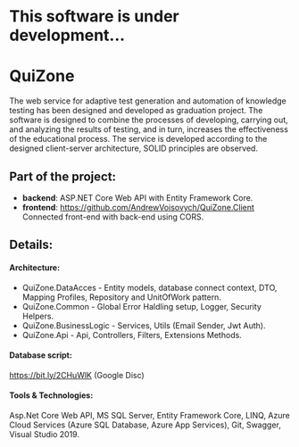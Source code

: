# This software is under development...
# QuiZone
The web service for adaptive test generation and automation of knowledge testing has been designed and developed as graduation project. 
The software is designed to combine the processes of developing, carrying out, and analyzing the results of testing, and in turn, increases the effectiveness of the educational process.
The service is developed according to the designed client-server architecture, SOLID principles are observed.

## Part of the project: 
  - **backend**: ASP.NET Core Web API with Entity Framework Core.
  - **frontend**: https://github.com/AndrewVoisovych/QuiZone.Client  <br>
  Connected front-end with back-end using CORS.

## Details:
#### **Architecture:**  
- QuiZone.DataAcces - Entity models, database connect context, DTO, Mapping Profiles, Repository and UnitOfWork pattern.
- QuiZone.Common - Global Error Haldling setup, Logger, Security Helpers.
- QuiZone.BusinessLogic - Services, Utils (Email Sender, Jwt Auth).
- QuiZone.Api - Api, Controllers, Filters, Extensions Methods.
#### **Database** script:
https://bit.ly/2CHuWlK (Google Disc)
#### **Tools & Technologies:** 
  Asp.Net Core Web API, MS SQL Server, Entity Framework Core, LINQ, Azure Cloud Services (Azure SQL Database, Azure App Services), Git, Swagger, Visual Studio 2019.

